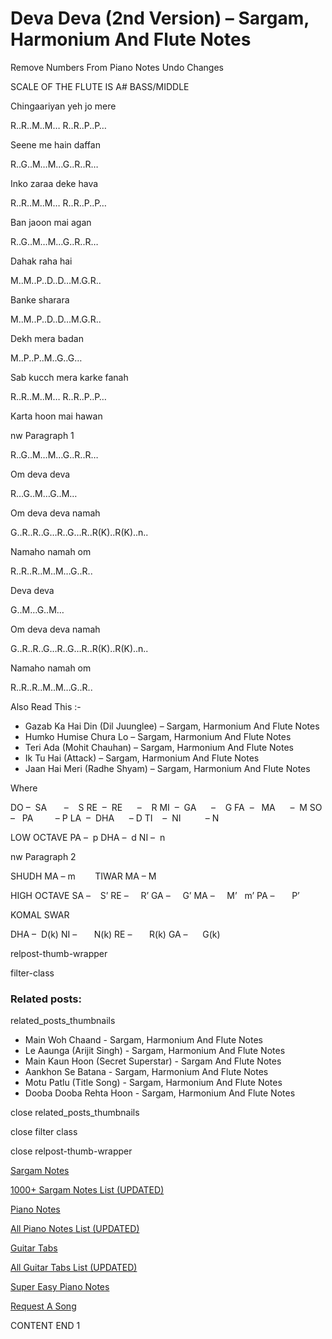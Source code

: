 
# Deva Deva (2nd Version) – Sargam, Harmonium And Flute Notes

Remove Numbers From Piano Notes
Undo Changes

SCALE OF THE FLUTE IS A# BASS/MIDDLE

Chingaariyan yeh jo mere

R..R..M..M… R..R..P..P…

Seene me hain daffan

R..G..M…M…G..R..R…

Inko zaraa deke hava

R..R..M..M… R..R..P..P…

Ban jaoon mai agan

R..G..M…M…G..R..R…

Dahak raha hai

M..M..P..D..D…M.G.R..

Banke sharara

M..M..P..D..D…M.G.R..

Dekh mera badan

M..P..P..M..G..G…

Sab kucch mera karke fanah

R..R..M..M… R..R..P..P…

Karta hoon mai hawan

nw Paragraph 1

R..G..M…M…G..R..R…

Om deva deva

R…G..M…G..M…

Om deva deva namah

G..R..R..G…R..G…R..R(K)..R(K)..n..

Namaho namah om

R..R..R..M..M…G..R..

Deva deva

G..M…G..M…

Om deva deva namah

G..R..R..G…R..G…R..R(K)..R(K)..n..

Namaho namah om

R..R..R..M..M…G..R..

Also Read This :-

* Gazab Ka Hai Din (Dil Juunglee) – Sargam, Harmonium And Flute Notes
* Humko Humise Chura Lo – Sargam, Harmonium And Flute Notes
* Teri Ada (Mohit Chauhan) – Sargam, Harmonium And Flute Notes
* Ik Tu Hai (Attack) – Sargam, Harmonium And Flute Notes
* Jaan Hai Meri (Radhe Shyam) – Sargam, Harmonium And Flute Notes

Where

DO –  SA       –    S
RE  –  RE      –    R
MI  –  GA      –    G
FA  –   MA      –  M
SO  –   PA         – P
LA  –  DHA      – D
TI    –  NI          – N

LOW OCTAVE
PA –  p
DHA –  d
NI –  n

nw Paragraph 2

SHUDH MA – m        TIWAR MA – M

HIGH OCTAVE
SA –    S’
RE –     R’
GA –     G’
MA –     M’   m’
PA –       P’

KOMAL SWAR

DHA –  D(k)
NI –       N(k)
RE –       R(k)
GA –      G(k)

relpost-thumb-wrapper

filter-class

### Related posts:

related_posts_thumbnails

* Main Woh Chaand - Sargam, Harmonium And Flute Notes
* Le Aaunga (Arijit Singh) - Sargam, Harmonium And Flute Notes
* Main Kaun Hoon (Secret Superstar) - Sargam And Flute Notes
* Aankhon Se Batana - Sargam, Harmonium And Flute Notes
* Motu Patlu (Title Song) - Sargam, Harmonium And Flute Notes
* Dooba Dooba Rehta Hoon - Sargam, Harmonium And Flute Notes

close related_posts_thumbnails

close filter class

close relpost-thumb-wrapper

[Sargam Notes](https://www.notationsworld.com/sargam-notes.html)

[1000+ Sargam Notes List (UPDATED)](https://www.notationsworld.com/all-songs-list-sargam-notes.html)

[Piano Notes](https://www.notationsworld.com/piano-notes.html)

[All Piano Notes List (UPDATED)](https://www.notationsworld.com/all-songs-list-piano-notes.html)

[Guitar Tabs](https://www.notationsworld.com/guitar-tabs.html)

[All Guitar Tabs List (UPDATED)](https://www.notationsworld.com/all-songs-list-guitar-tabs.html)

[Super Easy Piano Notes](https://studywall.in/)

[Request A Song](https://www.notationsworld.com/request-a-song.html)

CONTENT END 1

